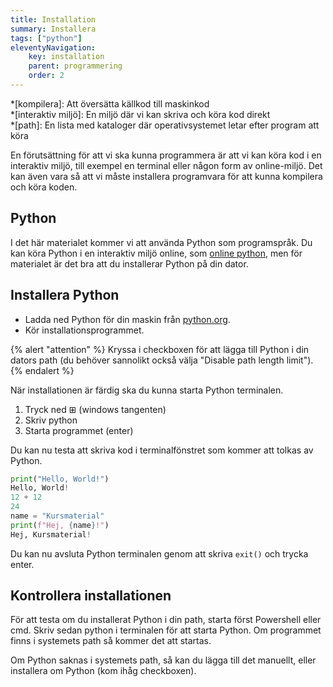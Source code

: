 ```yaml
---
title: Installation
summary: Installera
tags: ["python"]
eleventyNavigation:
    key: installation
    parent: programmering
    order: 2
---
```


*[kompilera]: Att översätta källkod till maskinkod  
*[interaktiv miljö]: En miljö där vi kan skriva och köra kod direkt  
*[path]: En lista med kataloger där operativsystemet letar efter program att köra  

En förutsättning för att vi ska kunna programmera är att vi kan köra kod i en interaktiv miljö, till exempel en terminal eller någon form av online-miljö. Det kan även vara så att vi måste installera programvara för att kunna kompilera och köra koden.

## Python

I det här materialet kommer vi att använda Python som programspråk. Du kan köra Python i en interaktiv miljö online, som [online python](https://www.online-python.com), men för materialet är det bra att du installerar Python på din dator.

## Installera Python

* Ladda ned Python för din maskin från [python.org](https://www.python.org/).
* Kör installationsprogrammet.

{% alert "attention" %}
Kryssa i checkboxen för att lägga till Python i din dators path (du behöver sannolikt också välja "Disable path length limit").
{% endalert %}

När installationen är färdig ska du kunna starta Python terminalen.

1. Tryck ned ⊞ (windows tangenten)
2. Skriv python
3. Starta programmet (enter)

Du kan nu testa att skriva kod i terminalfönstret som kommer att tolkas av Python.

```python
print("Hello, World!")
Hello, World!
12 + 12
24
name = "Kursmaterial"
print(f"Hej, {name}!")
Hej, Kursmaterial!
```

Du kan nu avsluta Python terminalen genom att skriva `exit()` och trycka enter.

## Kontrollera installationen

För att testa om du installerat Python i din path, starta först Powershell eller cmd.
Skriv sedan python i terminalen för att starta Python. Om programmet finns i systemets path så kommer det att startas.

Om Python saknas i systemets path, så kan du lägga till det manuellt, eller installera om Python (kom ihåg checkboxen).
